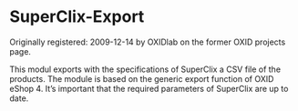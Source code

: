 SuperClix-Export
================

Originally registered: 2009-12-14 by OXIDlab on the former OXID projects page.

This modul exports with the specifications of SuperClix a CSV file of the products. The module is based on the generic export function of OXID eShop 4. It’s important that the required parameters of SuperClix are up to date.